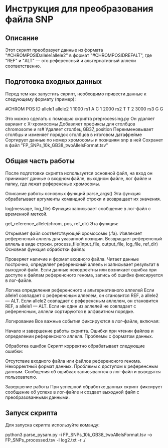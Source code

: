 # Инструкция для преобразования файла SNP

## Описание

Этот скрипт преобразует данные из формата "#CHROM<TAB>POS<TAB>ID<TAB>allele1<TAB>allele2" в формат "#CHROM<TAB>POS<TAB>ID<TAB>REF<TAB>ALT", где "REF" и "ALT" — это референсный и альтернативный аллели соответственно.

## Подготовка входных данных

Перед тем как запустить скрипт, необходимо привести данные к следующему формату (пример):

#CHROM POS ID allele1 allele2
1 1000 rs1 A C
1 2000 rs2 T T
2 3000 rs3 G G

Это можно сделать с помощью скрипта preprocessing.py
Он удаляет вариант с X-хромосомы
Добавляет префиксы для столбцов chromosome и rs#
Удаляет столбец GB37_position
Переименовывает столбцы и изменяет порядок столбцов в итоговом датафрейме
Сортирует данные по номер хромосомы и позициям snp в ней
Сохранет в файл  "FP_SNPs_10k_GB38_twoAllelsFormat.tsv"

## Общая часть работы

После подготовки скрипта используется основной файл, на вход он принимает данные о входном файле, выходном файле, лог файле и папку, где лежат референсные хромосомы.

Описание работы основных функций
parse_args()
Эта функция обрабатывает аргументы командной строки и возвращает их значения.

log(message, log_file)
Функция записывает сообщение в лог-файл с временной меткой.

get_reference_allele(chrom, pos, ref_dir)
Эта функция:

Открывает файл соответствующей хромосомы (<chromosome>.fa).
Извлекает референсный аллель для указанной позиции.
Возвращает референсный аллель в виде строки.
process_file(input_file, output_file, log_file, ref_dir)
Основная функция обработки файла:

Проверяет наличие и формат входного файла.
Читает данные построчно, определяет референсный аллель и записывает результат в выходной файл.
Если данные некорректны или возникает ошибка при доступе к файлам референсного генома, запись об ошибке фиксируется в лог-файле.

Логика определения референсного и альтернативного аллелей
Если allele1 совпадает с референсным аллелем, он становится REF, а allele2 — ALT.
Если allele2 совпадает с референсным аллелем, он становится REF, а allele1 — ALT.
Если ни один из аллелей не совпадает с референсным, аллели сортируются в алфавитном порядке.

Логирование
Все важные события фиксируются в лог-файле, включая:

Начало и завершение работы скрипта.
Ошибки при чтении файлов и определении референсного аллеля.
Проблемы с форматом данных.

Обработка ошибок
Скрипт корректно обрабатывает следующие ошибки:

Отсутствие входного файла или файлов референсного генома.
Некорректный формат данных.
Проблемы с доступом к референсным данным.
Сообщения об ошибках записываются в лог-файл и выводятся пользователю.

Завершение работы
При успешной обработке данных скрипт фиксирует сообщение об успехе в лог-файле и создает выходной файл с преобразованными данными.



## Запуск скрипта

Для запуска скрипта используйте команду:

python3 parse_pysam.py -i FP_SNPs_10k_GB38_twoAllelsFormat.tsv -o FP_SNPs_processed.tsv -l log2.txt -r ./